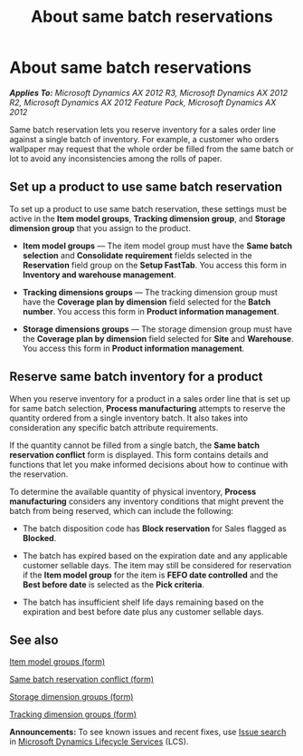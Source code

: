 ﻿---
title: About same batch reservations
TOCTitle: About same batch reservations
ms:assetid: ea7616bc-06b4-40c1-844c-df5de4417865
ms:mtpsurl: https://technet.microsoft.com/en-us/library/Hh227481(v=AX.60)
ms:contentKeyID: 36059854
ms.date: 04/18/2014
mtps_version: v=AX.60
---

# About same batch reservations 


_**Applies To:** Microsoft Dynamics AX 2012 R3, Microsoft Dynamics AX 2012 R2, Microsoft Dynamics AX 2012 Feature Pack, Microsoft Dynamics AX 2012_

Same batch reservation lets you reserve inventory for a sales order line against a single batch of inventory. For example, a customer who orders wallpaper may request that the whole order be filled from the same batch or lot to avoid any inconsistencies among the rolls of paper.

## Set up a product to use same batch reservation

To set up a product to use same batch reservation, these settings must be active in the **Item model groups**, **Tracking dimension group**, and **Storage dimension group** that you assign to the product.

  - **Item model groups** — The item model group must have the **Same batch selection** and **Consolidate requirement** fields selected in the **Reservation** field group on the **Setup FastTab**. You access this form in **Inventory and warehouse management**.

  - **Tracking dimensions groups** — The tracking dimension group must have the **Coverage plan by dimension** field selected for the **Batch number**. You access this form in **Product information management**.

  - **Storage dimensions groups** — The storage dimension group must have the **Coverage plan by dimension** field selected for **Site** and **Warehouse**. You access this form in **Product information management**.

## Reserve same batch inventory for a product

When you reserve inventory for a product in a sales order line that is set up for same batch selection, **Process manufacturing** attempts to reserve the quantity ordered from a single inventory batch. It also takes into consideration any specific batch attribute requirements.

If the quantity cannot be filled from a single batch, the **Same batch reservation conflict** form is displayed. This form contains details and functions that let you make informed decisions about how to continue with the reservation.

To determine the available quantity of physical inventory, **Process manufacturing** considers any inventory conditions that might prevent the batch from being reserved, which can include the following:

  - The batch disposition code has **Block reservation** for Sales flagged as **Blocked**.

  - The batch has expired based on the expiration date and any applicable customer sellable days. The item may still be considered for reservation if the **Item model group** for the item is **FEFO date controlled** and the **Best before date** is selected as the **Pick criteria**.

  - The batch has insufficient shelf life days remaining based on the expiration and best before date plus any customer sellable days.

## See also

[Item model groups (form)](https://technet.microsoft.com/en-us/library/aa577092\(v=ax.60\))

[Same batch reservation conflict (form)](https://technet.microsoft.com/en-us/library/hh328606\(v=ax.60\))

[Storage dimension groups (form)](https://technet.microsoft.com/en-us/library/hh209317\(v=ax.60\))

[Tracking dimension groups (form)](https://technet.microsoft.com/en-us/library/hh209465\(v=ax.60\))

  
**Announcements:** To see known issues and recent fixes, use [Issue search](http://go.microsoft.com/fwlink/?linkid=389258) in [Microsoft Dynamics Lifecycle Services](http://go.microsoft.com/fwlink/?linkid=306505) (LCS).

